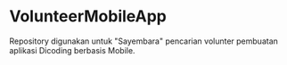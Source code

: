 # VolunteerMobileApp
Repository digunakan untuk "Sayembara" pencarian volunter pembuatan aplikasi Dicoding berbasis Mobile.
